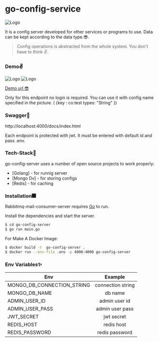 # go-config-service

![Logo](https://i.imgur.com/YqPKnqI.png)


It is a config server developed for other services or programs to use. Data can be kept according to the data type.😎. 

> Config operations is abstracted from the whole system. You don't have to think ✌️.

### Demo✌️
![Logo](https://i.imgur.com/sAmY4b8.png)
![Logo](https://i.imgur.com/cRwwJBO.png)

[Demo url 😎](https://go-config-server.herokuapp.com/docs/index.html#/config/get_api_config__key_)

Only for this endpoint no login is required. You can use it with config name specified in the picture. ( {key : co:test types: "String" })

### Swagger🎉
http://localhost:4000/docs/index.html

Each endpoint is protected with jwt. It must be entered with default id and pass .env.

### Tech-Stack🥰

go-config-server uses a number of open source projects to work properly:
* [Golang] - for runnig server
* [Mongo Dv] - for storing configs
* [Redis] - for caching

### Installation🎆

Rabbitmq-mail-consumer-server requires [Go](https://golang.org/) to run.

Install the dependencies and start the server.

```sh
$ cd go-config-server
$ go run main.go
```
For Make A Docker Image:

```sh
$ docker build -t  go-config-server .
$ docker run --env-file .env -p 4000:4000 go-config-server
```

### Env Variables✨

| Env        | Example           
| ------------- |:-------------:
| MONGO_DB_CONNECTION_STRING      | connection string
| MONGO_DB_NAME   | db name      
| ADMIN_USER_ID | admin user id
| ADMIN_USER_PASS| admin user pass
| JWT_SECRET   | jwt secret      
| REDIS_HOST | redis host
| REDIS_PASSWORD      | redis password 
